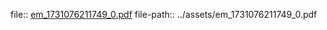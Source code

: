 file:: [em_1731076211749_0.pdf](../assets/em_1731076211749_0.pdf)
file-path:: ../assets/em_1731076211749_0.pdf